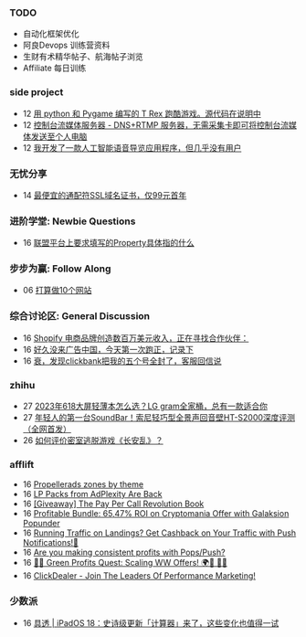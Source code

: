 ### TODO
-  自动化框架优化
-  阿良Devops 训练营资料
-  生财有术精华帖子、航海帖子浏览
-  Affiliate 每日训练

### side project
<!-- sideproject:START -->
-  12 [用 python 和 Pygame 编写的 T Rex 跑酷游戏。源代码在说明中](https://www.youtube.com/watch?v=pZySIXSelCA)
-  12 [控制台流媒体服务器 - DNS+RTMP 服务器，无需采集卡即可将控制台流媒体发送至个人电脑](https://github.com/Aioros/console-streaming-server)
-  12 [我开发了一款人工智能语音导览应用程序，但几乎没有用户](https://www.reddit.com/r/SideProject/comments/18gpp0e/ive_built_an_ai_audio_tour_app_but_have_almost_no/)<!-- sideproject:END -->


### 无忧分享
<!-- ruyo:START -->
-  14 [最便宜的通配符SSL域名证书，仅99元首年](https://51.ruyo.net/18686.html)<!-- ruyo:END -->

### 进阶学堂: Newbie Questions
<!-- advertcn1:START -->
-  16 [联盟平台上要求填写的Property具体指的什么](https://www.advertcn.com/thread-115379-1-1.html)<!-- advertcn1:END -->

### 步步为赢: Follow Along
<!-- advertcn2:START -->
-  06 [打算做10个网站](https://www.advertcn.com/thread-115247-1-1.html)<!-- advertcn2:END -->

### 综合讨论区: General Discussion
<!-- advertcn3:START -->
-  16 [Shopify 电商品牌创造数百万美元收入，正在寻找合作伙伴：](https://www.advertcn.com/thread-115384-1-1.html)
-  16 [好久没来广告中国，今天第一次跑正，记录下](https://www.advertcn.com/thread-115383-1-1.html)
-  16 [衰，发现clickbank把我的五个号全封了，客服回信说](https://www.advertcn.com/thread-115382-1-1.html)<!-- advertcn3:END -->


### zhihu
<!-- zhihu:START -->
-  27 [2023年618大屏轻薄本怎么选？LG gram全家桶，总有一款适合你](http://zhuanlan.zhihu.com/p/632641888?utm_campaign=rss&utm_medium=rss&utm_source=rss&utm_content=title)
-  27 [年轻人的第一台SoundBar！索尼轻巧型全景声回音壁HT-S2000深度评测（全网首发）](http://zhuanlan.zhihu.com/p/630990296?utm_campaign=rss&utm_medium=rss&utm_source=rss&utm_content=title)
-  26 [如何评价密室逃脱游戏《长安乱》？](http://www.zhihu.com/question/563950552/answer/3045961312?utm_campaign=rss&utm_medium=rss&utm_source=rss&utm_content=title)<!-- zhihu:END -->

### afflift
<!-- afflift:START -->
-  16 [Propellerads zones by theme](https://afflift.com/f/threads/propellerads-zones-by-theme.13293/)
-  16 [LP Packs from AdPlexity Are Back](https://afflift.com/f/threads/lp-packs-from-adplexity-are-back.13284/)
-  16 [[Giveaway] The Pay Per Call Revolution Book](https://afflift.com/f/threads/giveaway-the-pay-per-call-revolution-book.13270/)
-  16 [Profitable Bundle: 65,47% ROI on Cryptomania Offer with Galaksion Popunder](https://afflift.com/f/threads/profitable-bundle-65-47-roi-on-cryptomania-offer-with-galaksion-popunder.12852/)
-  16 [Running Traffic on Landings? Get Cashback on Your Traffic with Push Notifications!🚀](https://afflift.com/f/threads/running-traffic-on-landings-get-cashback-on-your-traffic-with-push-notifications-%F0%9F%9A%80.13268/)
-  16 [Are you making consistent profits with Pops/Push?](https://afflift.com/f/threads/are-you-making-consistent-profits-with-pops-push.13181/)
-  16 [🌿💸 Green Profits Quest: Scaling WW Offers! 🌍🚀 📲💥](https://afflift.com/f/threads/%F0%9F%8C%BF%F0%9F%92%B8-green-profits-quest-scaling-ww-offers-%F0%9F%8C%8D%F0%9F%9A%80-%F0%9F%93%B2%F0%9F%92%A5.13167/)
-  16 [ClickDealer - Join The Leaders Of Performance Marketing!](https://afflift.com/f/threads/clickdealer-join-the-leaders-of-performance-marketing.2440/)<!-- afflift:END -->

### 少数派
<!-- sspai:START -->
-  16 [具透 | iPadOS 18：史诗级更新「计算器」来了，这些变化也值得一试](https://sspai.com/post/89644)<!-- sspai:END -->

